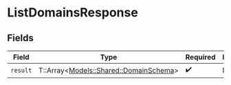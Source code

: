 # ListDomainsResponse


## Fields

| Field                                                                         | Type                                                                          | Required                                                                      | Description                                                                   |
| ----------------------------------------------------------------------------- | ----------------------------------------------------------------------------- | ----------------------------------------------------------------------------- | ----------------------------------------------------------------------------- |
| `result`                                                                      | T::Array<[Models::Shared::DomainSchema](../../models/shared/domainschema.md)> | :heavy_check_mark:                                                            | N/A                                                                           |